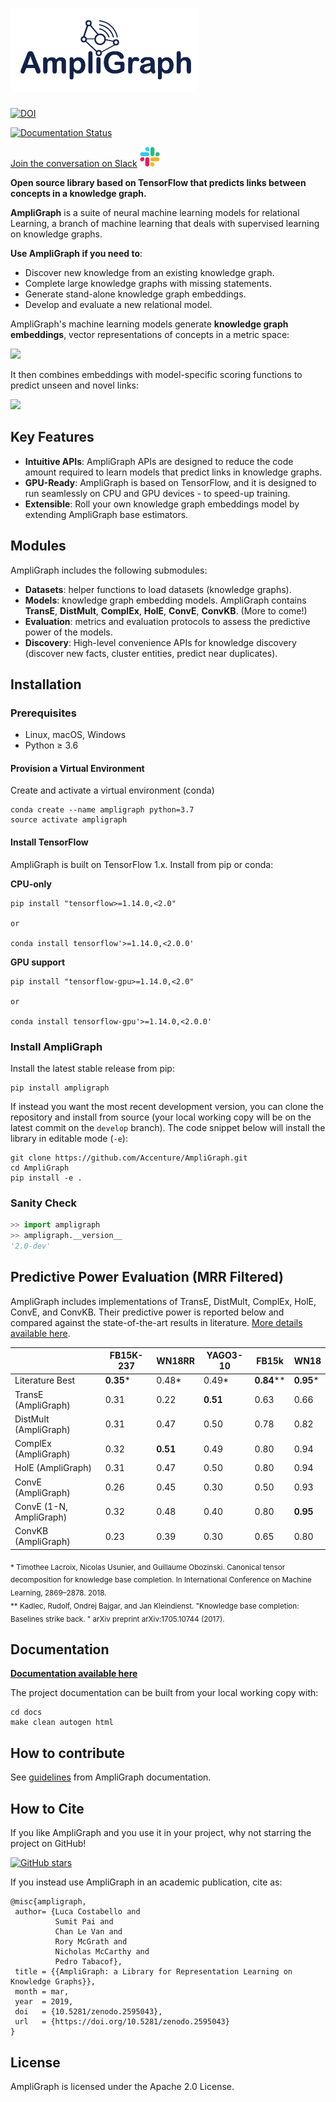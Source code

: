 # ![AmpliGraph](docs/img/ampligraph_logo_transparent_300.png)

[![DOI](https://zenodo.org/badge/DOI/10.5281/zenodo.2595043.svg)](https://doi.org/10.5281/zenodo.2595043)

[![Documentation Status](https://readthedocs.org/projects/ampligraph/badge/?version=latest)](http://ampligraph.readthedocs.io/?badge=latest)

[Join the conversation on Slack](https://join.slack.com/t/ampligraph/shared_invite/enQtNTc2NTI0MzUxMTM5LTRkODk0MjI2OWRlZjdjYmExY2Q3M2M3NGY0MGYyMmI4NWYyMWVhYTRjZDhkZjA1YTEyMzBkMGE4N2RmNTRiZDg)
![](docs/img/slack_logo.png)

**Open source library based on TensorFlow that predicts links between concepts in a knowledge graph.**

**AmpliGraph** is a suite of neural machine learning models for relational Learning, a branch of machine learning
that deals with supervised learning on knowledge graphs.


**Use AmpliGraph if you need to**:

* Discover new knowledge from an existing knowledge graph.
* Complete large knowledge graphs with missing statements.
* Generate stand-alone knowledge graph embeddings.
* Develop and evaluate a new relational model.


AmpliGraph's machine learning models generate **knowledge graph embeddings**, vector representations of concepts in a metric space:

![](docs/img/kg_lp_step1.png)

It then combines embeddings with model-specific scoring functions to predict unseen and novel links:

![](docs/img/kg_lp_step2.png)


## Key Features


* **Intuitive APIs**: AmpliGraph APIs are designed to reduce the code amount required to learn models that predict links in knowledge graphs.
* **GPU-Ready**: AmpliGraph is based on TensorFlow, and it is designed to run seamlessly on CPU and GPU devices - to speed-up training.
* **Extensible**: Roll your own knowledge graph embeddings model by extending AmpliGraph base estimators.


## Modules

AmpliGraph includes the following submodules:

* **Datasets**: helper functions to load datasets (knowledge graphs).
* **Models**: knowledge graph embedding models. AmpliGraph contains **TransE**, **DistMult**, **ComplEx**, **HolE**, **ConvE**, **ConvKB**. (More to come!)
* **Evaluation**: metrics and evaluation protocols to assess the predictive power of the models.
* **Discovery**: High-level convenience APIs for knowledge discovery (discover new facts, cluster entities, predict near duplicates).


## Installation

### Prerequisites

* Linux, macOS, Windows
* Python ≥ 3.6

#### Provision a Virtual Environment

Create and activate a virtual environment (conda)

```
conda create --name ampligraph python=3.7
source activate ampligraph
```

#### Install TensorFlow

AmpliGraph is built on TensorFlow 1.x.
Install from pip or conda:

**CPU-only**

```
pip install "tensorflow>=1.14.0,<2.0"

or

conda install tensorflow'>=1.14.0,<2.0.0'
```

**GPU support**

```
pip install "tensorflow-gpu>=1.14.0,<2.0"

or

conda install tensorflow-gpu'>=1.14.0,<2.0.0'
```



### Install AmpliGraph


Install the latest stable release from pip:

```
pip install ampligraph
```

If instead you want the most recent development version, you can clone the repository
and install from source (your local working copy will be on the latest commit on the `develop` branch).
The code snippet below will install the library in editable mode (`-e`):

```
git clone https://github.com/Accenture/AmpliGraph.git
cd AmpliGraph
pip install -e .
```


### Sanity Check

```python
>> import ampligraph
>> ampligraph.__version__
'2.0-dev'
```


## Predictive Power Evaluation (MRR Filtered)

AmpliGraph includes implementations of TransE, DistMult, ComplEx, HolE, ConvE, and ConvKB.
Their predictive power is reported below and compared against the state-of-the-art results in literature.
[More details available here](https://docs.ampligraph.org/en/latest/experiments.html).

|                              |FB15K-237 |WN18RR   |YAGO3-10   | FB15k      |WN18           |
|------------------------------|----------|---------|-----------|------------|---------------|
| Literature Best              | **0.35***| 0.48*   | 0.49*     | **0.84**** | **0.95***     |
| TransE (AmpliGraph)          |  0.31    | 0.22    | **0.51**  | 0.63       | 0.66          |
| DistMult (AmpliGraph)        |  0.31    | 0.47    | 0.50      | 0.78       | 0.82          |
| ComplEx  (AmpliGraph)        |  0.32    | **0.51**| 0.49      | 0.80       | 0.94          |
| HolE (AmpliGraph)            |  0.31    | 0.47    | 0.50      | 0.80       | 0.94          |
| ConvE (AmpliGraph)           |  0.26    | 0.45    | 0.30      | 0.50       | 0.93          |
| ConvE (1-N, AmpliGraph)      |  0.32    | 0.48    | 0.40      | 0.80       | **0.95**      |
| ConvKB (AmpliGraph)          |  0.23    | 0.39    | 0.30      | 0.65       | 0.80          |

<sub>
* Timothee Lacroix, Nicolas Usunier, and Guillaume Obozinski. Canonical tensor decomposition for knowledge base 
completion. In International Conference on Machine Learning, 2869–2878. 2018. <br/>
**  Kadlec, Rudolf, Ondrej Bajgar, and Jan Kleindienst. "Knowledge base completion: Baselines strike back.
 " arXiv preprint arXiv:1705.10744 (2017).

</sub>

## Documentation

**[Documentation available here](http://docs.ampligraph.org)**

The project documentation can be built from your local working copy with:

```
cd docs
make clean autogen html
```

## How to contribute

See [guidelines](http://docs.ampligraph.org) from AmpliGraph documentation.


## How to Cite

If you like AmpliGraph and you use it in your project, why not starring the project on GitHub!

[![GitHub stars](https://img.shields.io/github/stars/Accenture/AmpliGraph.svg?style=social&label=Star&maxAge=3600)](https://GitHub.com/Accenture/AmpliGraph/stargazers/)


If you instead use AmpliGraph in an academic publication, cite as:

```
@misc{ampligraph,
 author= {Luca Costabello and
          Sumit Pai and
          Chan Le Van and
          Rory McGrath and
          Nicholas McCarthy and
          Pedro Tabacof},
 title = {{AmpliGraph: a Library for Representation Learning on Knowledge Graphs}},
 month = mar,
 year  = 2019,
 doi   = {10.5281/zenodo.2595043},
 url   = {https://doi.org/10.5281/zenodo.2595043}
}
```

## License

AmpliGraph is licensed under the Apache 2.0 License.